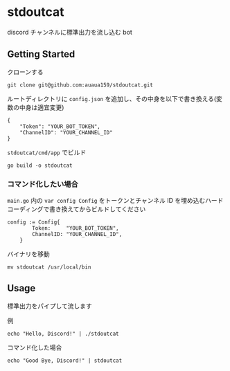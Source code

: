 # stdoutcat
discord チャンネルに標準出力を流し込む bot
## Getting Started
クローンする

```
git clone git@github.com:auaua159/stdoutcat.git
```

ルートディレクトリに `config.json` を追加し、その中身を以下で書き換える(変数の中身は適宜変更)

```
{
    "Token": "YOUR_BOT_TOKEN",
    "ChannelID": "YOUR_CHANNEL_ID"
}
```
`stdoutcat/cmd/app` でビルド
```
go build -o stdoutcat
```
### コマンド化したい場合
`main.go` 内の `var config Config` をトークンとチャンネル ID を埋め込むハードコーディングで書き換えてからビルドしてください
```
config := Config{
		Token:     "YOUR_BOT_TOKEN",
		ChannelID: "YOUR_CHANNEL_ID",
	}
```
バイナリを移動
```
mv stdoutcat /usr/local/bin
```

## Usage
標準出力をパイプして流します

例
```
echo "Hello, Discord!" | ./stdoutcat
```

コマンド化した場合
```
echo "Good Bye, Discord!" | stdoutcat
```